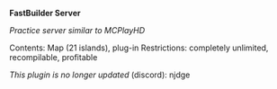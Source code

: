 **FastBuilder Server**

*Practice server similar to MCPlayHD*

Contents: Map (21 islands), plug-in
Restrictions: completely unlimited, recompilable, profitable

*This plugin is no longer updated*
(discord): njdge

